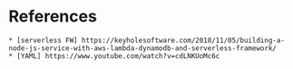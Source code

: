 # References

	* [serverless FW] https://keyholesoftware.com/2018/11/05/building-a-node-js-service-with-aws-lambda-dynamodb-and-serverless-framework/
	* [YAML] https://www.youtube.com/watch?v=cdLNKUoMc6c
